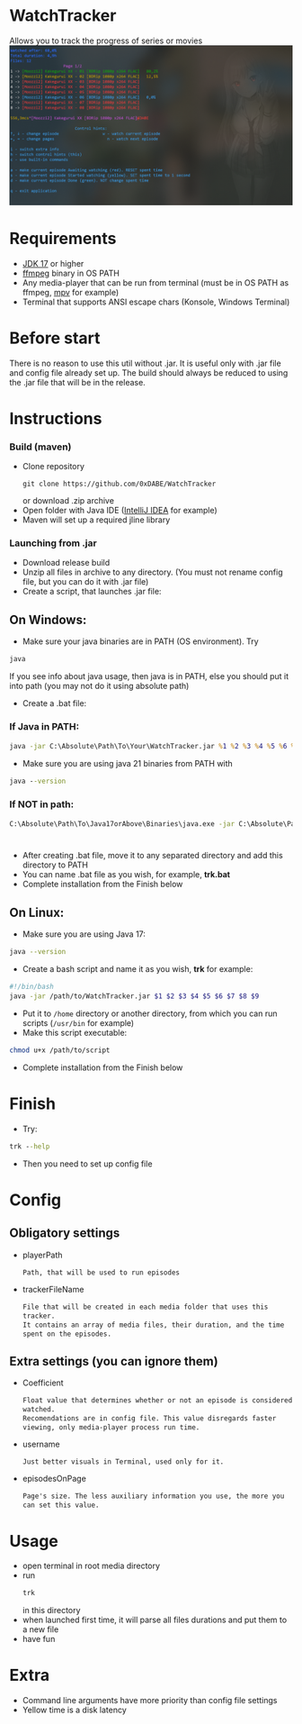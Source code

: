 #     WatchTracker
  Allows you to track the progress of series or movies
  [![N|Solid](https://github.com/0xDABE/WatchTracker/blob/main/Screenshot_1.png?raw=true)](https://github.com/0xDABE/WatchTracker/blob/main/Screenshot_1.png?raw=true)

# Requirements
- [JDK 17](https://www.oracle.com/uk/java/technologies/downloads/) or higher
- [ffmpeg](https://github.com/FFmpeg/FFmpeg) binary in OS PATH
- Any media-player that can be run from terminal (must be in OS PATH as ffmpeg, [mpv](https://mpv.io/) for example)
- Terminal that supports ANSI escape chars (Konsole, Windows Terminal)


# Before start

There is no reason to use this util without .jar. It is useful only with .jar file and config file already set up. The build should always be reduced to using the .jar file that will be in the release.


# Instructions
### Build (maven)
- Clone repository
  ```shell
  git clone https://github.com/0xDABE/WatchTracker
  ```
  or download .zip archive
- Open folder with Java IDE ([IntelliJ IDEA](https://www.jetbrains.com/idea/) for example)
- Maven will set up a required jline library

### Launching from .jar
- Download release build
- Unzip all files in archive to any directory. (You must not rename config file, but you can do it with .jar file)
- Create a script, that launches .jar file:
## On Windows:
- Make sure your java binaries are in PATH (OS environment). Try
 ```cmd
java
```
If you see info about java usage, then java is in PATH, else you should put it into path (you may not do it using absolute path)
- Create a .bat file:
### If Java in PATH:
```cmd
java -jar C:\Absolute\Path\To\Your\WatchTracker.jar %1 %2 %3 %4 %5 %6 %7 %8 %9
```
- Make sure you are using java 21 binaries from PATH with
```cmd
java --version
```
### If NOT in path:
```cmd
C:\Absolute\Path\To\Java17orAbove\Binaries\java.exe -jar C:\Absolute\Path\To\Your\WatchTracker.jar %1 %2 %3 %4 %5 %6 %7 %8 %9
```
#
- After creating .bat file, move it to any separated directory and add this directory to PATH
- You can name .bat file as you wish, for example, **trk.bat**
- Complete installation from the Finish below
## On Linux:
- Make sure you are using Java 17:
```bash
java --version
```
- Create a bash script and name it as you wish, **trk** for example:
```bash
#!/bin/bash
java -jar /path/to/WatchTracker.jar $1 $2 $3 $4 $5 $6 $7 $8 $9
```
- Put it to `/home` directory or another directory, from which you can run scripts (`/usr/bin` for example)
- Make this script executable:
```bash
chmod u+x /path/to/script
```
- Complete installation from the Finish below
# Finish
- Try:
```cmd
trk --help
```
- Then you need to set up config file

# Config
## Obligatory settings
- playerPath

      Path, that will be used to run episodes

- trackerFileName

      File that will be created in each media folder that uses this tracker. 
      It contains an array of media files, their duration, and the time spent on the episodes.

## Extra settings (you can ignore them)
- Coefficient

      Float value that determines whether or not an episode is considered watched. 
      Recomendations are in config file. This value disregards faster viewing, only media-player process run time.
- username

      Just better visuals in Terminal, used only for it.
- episodesOnPage

      Page's size. The less auxiliary information you use, the more you can set this value.

# Usage

- open terminal in root media directory
- run
  ```bash
  trk
  ```
  in this directory
- when launched first time, it will parse all files durations and put them to a new file
- have fun


# Extra
- Command line arguments have more priority than config file settings
- Yellow time is a disk latency
